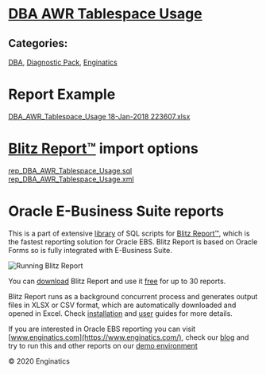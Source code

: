 # [DBA AWR Tablespace Usage](https://www.enginatics.com/reports/dba-awr-tablespace-usage/)
## Categories: 
[DBA](https://www.enginatics.com/library/?pg=1&category[]=DBA), [Diagnostic Pack](https://www.enginatics.com/library/?pg=1&category[]=Diagnostic+Pack), [Enginatics](https://www.enginatics.com/library/?pg=1&category[]=Enginatics)
# Report Example
[DBA_AWR_Tablespace_Usage 18-Jan-2018 223607.xlsx](https://www.enginatics.com/example/dba-awr-tablespace-usage/)
# [Blitz Report™](https://www.enginatics.com/blitz-report/) import options
[rep_DBA_AWR_Tablespace_Usage.sql](https://www.enginatics.com/export/dba-awr-tablespace-usage/)\
[rep_DBA_AWR_Tablespace_Usage.xml](https://www.enginatics.com/xml/dba-awr-tablespace-usage/)
# Oracle E-Business Suite reports

This is a part of extensive [library](https://www.enginatics.com/library/) of SQL scripts for [Blitz Report™](https://www.enginatics.com/blitz-report/), which is the fastest reporting solution for Oracle EBS. Blitz Report is based on Oracle Forms so is fully integrated with E-Business Suite. 

![Running Blitz Report](https://www.enginatics.com/wp-content/uploads/2018/01/Running-blitz-report.png) 

You can [download](https://www.enginatics.com/download/) Blitz Report and use it [free](https://www.enginatics.com/pricing/) for up to 30 reports. 

Blitz Report runs as a background concurrent process and generates output files in XLSX or CSV format, which are automatically downloaded and opened in Excel. Check [installation](https://www.enginatics.com/installation-guide/) and [user](https://www.enginatics.com/user-guide/) guides for more details.

If you are interested in Oracle EBS reporting you can visit [www.enginatics.com](https://www.enginatics.com/), check our [blog](https://www.enginatics.com/blog/) and try to run this and other reports on our [demo environment](http://demo.enginatics.com/)

© 2020 Enginatics